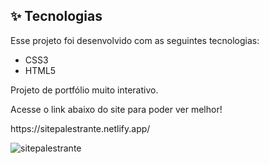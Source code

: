 ## ✨ Tecnologias

Esse projeto foi desenvolvido com as seguintes tecnologias:

- CSS3
- HTML5
<p>Projeto de portfólio muito interativo.</p>
<p>Acesse o link abaixo do site para poder ver melhor!</p>
<p>https://sitepalestrante.netlify.app/</p>


![sitepalestrante](https://user-images.githubusercontent.com/67985114/170124388-362352d2-9033-4732-b40e-5c332ea24846.png)

